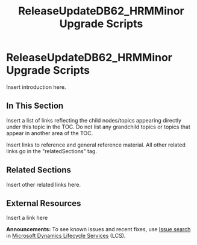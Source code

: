 ﻿---
title: ReleaseUpdateDB62_HRMMinor Upgrade Scripts
TOCTitle: ReleaseUpdateDB62_HRMMinor Upgrade Scripts
ms:assetid: 4e73cef4-64a8-4e11-a59f-b8047c1c7151
ms:mtpsurl: https://msdn.microsoft.com/en-us/library/Dn702731(v=AX.60)
ms:contentKeyID: 65236187
ms.date: 05/18/2015
mtps_version: v=AX.60
---

# ReleaseUpdateDB62\_HRMMinor Upgrade Scripts 


Insert introduction here.

## In This Section

Insert a list of links reflecting the child nodes/topics appearing directly under this topic in the TOC. Do not list any grandchild topics or topics that appear in another area of the TOC.


Insert links to reference and general reference material. All other related links go in the "relatedSections" tag.

## Related Sections

Insert other related links here.

## External Resources

 Insert a link here

  
**Announcements:** To see known issues and recent fixes, use [Issue search](http://go.microsoft.com/fwlink/?linkid=389258) in [Microsoft Dynamics Lifecycle Services](http://go.microsoft.com/fwlink/?linkid=306505) (LCS).

